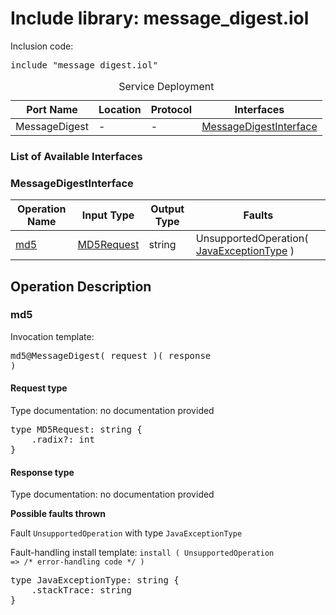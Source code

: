 # Include library: message_digest.iol

Inclusion code: <pre>include "message_digest.iol"</pre>

<table>
  <caption>Service Deployment</caption>
  <thead>
    <tr>
      <th>Port Name</th>
      <th>Location</th>
      <th>Protocol</th>
      <th>Interfaces</th>
    </tr>
  </thead>
  <tbody>
    <tr>
      <td>MessageDigest</td>
      <td>-</td>
      <td>-</td>
      <td><a href="#MessageDigestInterface">MessageDigestInterface</a></td>
    </tr>
  </tbody>
</table>

<h3>List of Available Interfaces</h3>

<h3 id="MessageDigestInterface">MessageDigestInterface</h3>

<table>
  <thead>
    <tr>
      <th>Operation Name</th>
      <th>Input Type</th>
      <th>Output Type</th>
      <th>Faults</th>
    </tr>
  </thead>
  <tbody>
    <tr>
      <td><a href="#md5">md5</a></td>
      <td><a href="#MD5Request">MD5Request</a></td>
      <td>string</td>
      <td>
        UnsupportedOperation( <a href="#JavaExceptionType">JavaExceptionType</a> )
      </td>
    </tr>
  </tbody>
</table>

<h2>Operation Description</h2>



<h3 id="md5">md5</h3>



Invocation template: <pre>md5@MessageDigest( request )( response )</pre>

<h4 id="MD5Request">Request type</h4>

Type documentation: no documentation provided 
<pre>type MD5Request: string {
	.radix?: int
}</pre>


<h4>Response type</h4>
Type documentation: no documentation provided 




**Possible faults thrown**



Fault <code>UnsupportedOperation</code> with type <code>JavaExceptionType</code>

Fault-handling install template: <code>install ( UnsupportedOperation => /* error-handling code */ )</code>
<pre>type JavaExceptionType: string {
	.stackTrace: string
}</pre>






